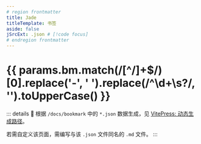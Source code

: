 ```yaml
---
# region frontmatter
title: Jade
titleTemplate: 书签
aside: false
jSrcExt: .json # [!code focus]
# endregion frontmatter
---
```


<script setup>
import { useData } from 'vitepress'

const { params } = useData()

</script>

# {{ params.bm.match(/[^/]+$/)[0].replace('-', ' ').replace(/^\d+\s?/, '').toUpperCase() }}

::: details :tada:
根据 `/docs/bookmark` 中的 `*.json` 数据生成，见 [VitePress: 动态生成路径](https://vitepress.dev/zh/guide/routing#dynamically-generating-paths)。

若需自定义该页面，需编写与该 `.json` 文件同名的 `.md` 文件。
:::

<LinkGrid :data="params.data" titleLevel="normal" />
